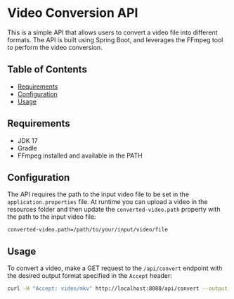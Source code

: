# Video Conversion API

This is a simple API that allows users to convert a video file into different formats. The API is built using Spring Boot, and leverages the FFmpeg tool to perform the video conversion.

## Table of Contents

- [Requirements](#requirements)
- [Configuration](#configuration)
- [Usage](#usage)

## Requirements

- JDK 17 
- Gradle
- FFmpeg installed and available in the PATH


## Configuration

The API requires the path to the input video file to be set in the `application.properties` file. At runtime you can upload a video in the resources folder and then update the `converted-video.path` property with the path to the input video file:

```properties
converted-video.path=/path/to/your/input/video/file
```

## Usage

To convert a video, make a GET request to the `/api/convert` endpoint with the desired output format specified in the `Accept` header:

```bash
curl -H "Accept: video/mkv" http://localhost:8080/api/convert --output output.mkv
```

